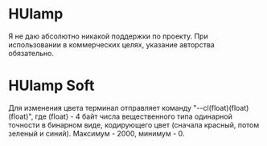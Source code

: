 # HUlamp

Я не даю абсолютно никакой поддержки по проекту. При использовании в коммерческих целях, указание авторства обязательно.

# HUlamp Soft

Для изменения цвета терминал отправляет команду "--cl(float)(float)(float)", где (float) - 4 байт числа вещественного типа одинарной точности в бинарном виде, кодирующего цвет (сначала красный, потом зеленый и синий). Максимум - 2000, минимум - 0.
